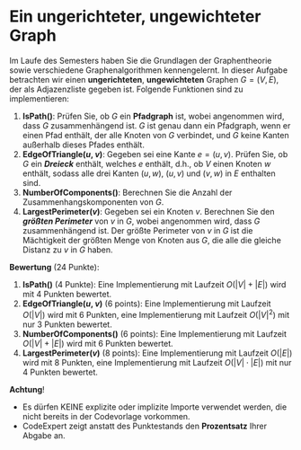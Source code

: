 # Ein ungerichteter, ungewichteter Graph

Im Laufe des Semesters haben Sie die Grundlagen der Graphentheorie sowie verschiedene Graphenalgorithmen kennengelernt. In dieser Aufgabe betrachten wir einen **ungerichteten**, **ungewichteten** Graphen $G = (V,E)$, der als Adjazenzliste gegeben ist.
Folgende Funktionen sind zu implementieren:

1. **IsPath()**: Prüfen Sie, ob $G$ ein **Pfadgraph** ist, wobei angenommen wird, dass $G$ zusammenhängend ist. $G$ ist genau dann ein Pfadgraph, wenn er einen Pfad enthält, der alle Knoten von $G$ verbindet, und $G$ keine Kanten außerhalb dieses Pfades enthält.
2. **EdgeOfTriangle($u$, $v$)**: Gegeben sei eine Kante $e=(u,\,v)$. Prüfen Sie, ob $G$ ein ***Dreieck*** enthält, welches $e$ enthält, d.h., ob $V$ einen Knoten $w$ enthält, sodass alle drei Kanten $(u,\,w)$, $(u,\,v)$ und $(v,\,w)$ in $E$ enthalten sind.
3. **NumberOfComponents()**: Berechnen Sie die Anzahl der Zusammenhangskomponenten von $G$.
4. **LargestPerimeter($v$)**: Gegeben sei ein Knoten $v$. Berechnen Sie den ***größten Perimeter*** von $v$ in $G$, wobei angenommen wird, dass $G$ zusammenhängend ist. Der größte Perimeter von $v$ in $G$ ist die Mächtigkeit der größten Menge von Knoten aus $G$, die alle die gleiche Distanz zu $v$ in $G$ haben.
<!--- Pedantischere Variante: die paarweise abstandsgleich zu $v$ in $G$ sind --->

**Bewertung** (24 Punkte):

1.  **IsPath()** (4 Punkte): Eine Implementierung mit Laufzeit $O(|V|+|E|)$ wird mit 4 Punkten bewertet.
2. **EdgeOfTriangle($u$, $v$)** (6 points): Eine Implementierung mit Laufzeit $O(|V|)$ wird mit 6 Punkten, eine Implementierung mit Laufzeit $O(|V|^2)$ mit nur 3 Punkten bewertet.
3.  **NumberOfComponents()** (6 points): Eine Implementierung mit Laufzeit $O(|V|+|E|)$ wird mit 6 Punkten bewertet.
4.  **LargestPerimeter($v$)** (8 points): Eine Implementierung mit Laufzeit $O(|E|)$ wird mit 8 Punkten, eine Implementierung mit Laufzeit $O(|V|\cdot|E|)$ mit nur 4 Punkten bewertet.

**Achtung**!

- Es dürfen KEINE explizite oder implizite Importe verwendet werden, die nicht bereits in der Codevorlage vorkommen.
- CodeExpert zeigt anstatt des Punktestands den **Prozentsatz** Ihrer Abgabe an.
